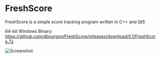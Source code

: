 # FreshScore
FreshScore is a simple score tracking program written in C++ and Qt5

64-bit Windows Binary:
https://github.com/dbourgon/FreshScore/releases/download/0.1/FreshScore.7z

![Screenshot](https://i.imgur.com/7PrtGTB.png)
